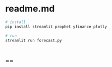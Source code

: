 # readme.md

```bash 
# install
pip install streamlit prophet yfinance plotly

# run
streamlit run forecast.py
```

# --
